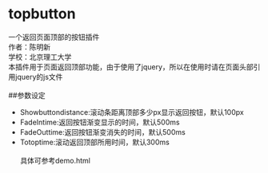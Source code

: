 # topbutton
一个返回页面顶部的按钮插件
<br/>
作者：陈明新
<br/>
学校：北京理工大学
<br/>
本插件用于页面返回顶部功能，由于使用了jquery，所以在使用时请在页面头部引用jquery的js文件
<br/><br/>
##参数设定
* Showbuttondistance:滚动条距离顶部多少px显示返回按钮，默认100px
* FadeIntime:返回按钮渐变显示的时间，默认500ms
* FadeOuttime:返回按钮渐变消失的时间，默认500ms
* Totoptime:滚动返回顶部所用时间，默认300ms
<br/><br/>
具体可参考demo.html
